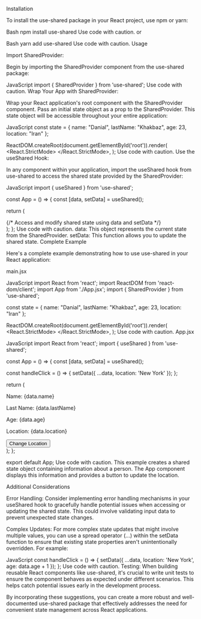 Installation

To install the use-shared package in your React project, use npm or yarn:

Bash
npm install use-shared
Use code with caution.
or

Bash
yarn add use-shared
Use code with caution.
Usage

Import SharedProvider:

Begin by importing the SharedProvider component from the use-shared package:

JavaScript
import { SharedProvider } from 'use-shared';
Use code with caution.
Wrap Your App with SharedProvider:

Wrap your React application's root component with the SharedProvider component. Pass an initial state object as a prop to the SharedProvider. This state object will be accessible throughout your entire application:

JavaScript
const state = {
  name: "Danial",
  lastName: "Khakbaz",
  age: 23,
  location: "Iran"
};

ReactDOM.createRoot(document.getElementById('root')).render(
  <React.StrictMode>
    <SharedProvider state={state}>
      <App />
    </SharedProvider>
  </React.StrictMode>,
);
Use code with caution.
Use the useShared Hook:

In any component within your application, import the useShared hook from use-shared to access the shared state provided by the SharedProvider:

JavaScript
import { useShared } from 'use-shared';

const App = () => {
  const [data, setData] = useShared();

  return (
    <div>
      {/* Access and modify shared state using data and setData */}
    </div>
  );
};
Use code with caution.
data: This object represents the current state from the SharedProvider.
setData: This function allows you to update the shared state.
Complete Example

Here's a complete example demonstrating how to use use-shared in your React application:

main.jsx

JavaScript
import React from 'react';
import ReactDOM from 'react-dom/client';
import App from './App.jsx';
import { SharedProvider } from 'use-shared';

const state = {
  name: "Danial",
  lastName: "Khakbaz",
  age: 23,
  location: "Iran"
};

ReactDOM.createRoot(document.getElementById('root')).render(
  <React.StrictMode>
    <SharedProvider state={state}>
      <App />
    </SharedProvider>
  </React.StrictMode>,
);
Use code with caution.
App.jsx

JavaScript
import React from 'react';
import { useShared } from 'use-shared';

const App = () => {
  const [data, setData] = useShared();

  const handleClick = () => {
    setData({ ...data, location: 'New York' });
  };

  return (
    <div>
      <p>Name: {data.name}</p>
      <p>Last Name: {data.lastName}</p>
      <p>Age: {data.age}</p>
      <p>Location: {data.location}</p>
      <button onClick={handleClick}>Change Location</button>
    </div>
  );
};

export default App;
Use code with caution.
This example creates a shared state object containing information about a person. The App component displays this information and provides a button to update the location.

Additional Considerations

Error Handling: Consider implementing error handling mechanisms in your useShared hook to gracefully handle potential issues when accessing or updating the shared state. This could involve validating input data to prevent unexpected state changes.

Complex Updates: For more complex state updates that might involve multiple values, you can use a spread operator (...) within the setData function to ensure that existing state properties aren't unintentionally overridden. For example:

JavaScript
const handleClick = () => {
  setData({ ...data, location: 'New York', age: data.age + 1 });
};
Use code with caution.
Testing: When building reusable React components like use-shared, it's crucial to write unit tests to ensure the component behaves as expected under different scenarios. This helps catch potential issues early in the development process.

By incorporating these suggestions, you can create a more robust and well-documented use-shared package that effectively addresses the need for convenient state management across React applications.
